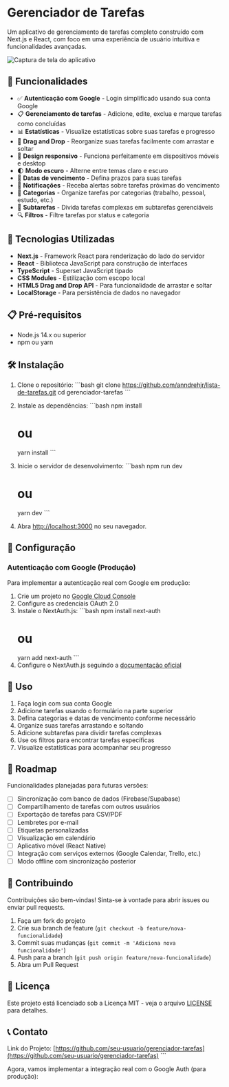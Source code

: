 # Gerenciador de Tarefas

Um aplicativo de gerenciamento de tarefas completo construído com Next.js e React, com foco em uma experiência de usuário intuitiva e funcionalidades avançadas.

![Captura de tela do aplicativo](https://placeholder.svg?height=400&width=800)

## 🌟 Funcionalidades

- ✅ **Autenticação com Google** - Login simplificado usando sua conta Google
- 📋 **Gerenciamento de tarefas** - Adicione, edite, exclua e marque tarefas como concluídas
- 📊 **Estatísticas** - Visualize estatísticas sobre suas tarefas e progresso
- 🔄 **Drag and Drop** - Reorganize suas tarefas facilmente com arrastar e soltar
- 📱 **Design responsivo** - Funciona perfeitamente em dispositivos móveis e desktop
- 🌓 **Modo escuro** - Alterne entre temas claro e escuro
- 📅 **Datas de vencimento** - Defina prazos para suas tarefas
- 🔔 **Notificações** - Receba alertas sobre tarefas próximas do vencimento
- 📂 **Categorias** - Organize tarefas por categorias (trabalho, pessoal, estudo, etc.)
- 📝 **Subtarefas** - Divida tarefas complexas em subtarefas gerenciáveis
- 🔍 **Filtros** - Filtre tarefas por status e categoria

## 🚀 Tecnologias Utilizadas

- **Next.js** - Framework React para renderização do lado do servidor
- **React** - Biblioteca JavaScript para construção de interfaces
- **TypeScript** - Superset JavaScript tipado
- **CSS Modules** - Estilização com escopo local
- **HTML5 Drag and Drop API** - Para funcionalidade de arrastar e soltar
- **LocalStorage** - Para persistência de dados no navegador

## 📋 Pré-requisitos

- Node.js 14.x ou superior
- npm ou yarn

## 🛠️ Instalação

1. Clone o repositório:
   \`\`\`bash
   git clone https://github.com/anndrehjr/lista-de-tarefas.git
   cd gerenciador-tarefas
   \`\`\`

2. Instale as dependências:
   \`\`\`bash
   npm install
   # ou
   yarn install
   \`\`\`

3. Inicie o servidor de desenvolvimento:
   \`\`\`bash
   npm run dev
   # ou
   yarn dev
   \`\`\`

4. Abra [http://localhost:3000](http://localhost:3000) no seu navegador.

## 🔧 Configuração

### Autenticação com Google (Produção)

Para implementar a autenticação real com Google em produção:

1. Crie um projeto no [Google Cloud Console](https://console.cloud.google.com/)
2. Configure as credenciais OAuth 2.0
3. Instale o NextAuth.js:
   \`\`\`bash
   npm install next-auth
   # ou
   yarn add next-auth
   \`\`\`
4. Configure o NextAuth.js seguindo a [documentação oficial](https://next-auth.js.org/providers/google)

## 📱 Uso

1. Faça login com sua conta Google
2. Adicione tarefas usando o formulário na parte superior
3. Defina categorias e datas de vencimento conforme necessário
4. Organize suas tarefas arrastando e soltando
5. Adicione subtarefas para dividir tarefas complexas
6. Use os filtros para encontrar tarefas específicas
7. Visualize estatísticas para acompanhar seu progresso

## 🔄 Roadmap

Funcionalidades planejadas para futuras versões:

- [ ] Sincronização com banco de dados (Firebase/Supabase)
- [ ] Compartilhamento de tarefas com outros usuários
- [ ] Exportação de tarefas para CSV/PDF
- [ ] Lembretes por e-mail
- [ ] Etiquetas personalizadas
- [ ] Visualização em calendário
- [ ] Aplicativo móvel (React Native)
- [ ] Integração com serviços externos (Google Calendar, Trello, etc.)
- [ ] Modo offline com sincronização posterior

## 🤝 Contribuindo

Contribuições são bem-vindas! Sinta-se à vontade para abrir issues ou enviar pull requests.

1. Faça um fork do projeto
2. Crie sua branch de feature (`git checkout -b feature/nova-funcionalidade`)
3. Commit suas mudanças (`git commit -m 'Adiciona nova funcionalidade'`)
4. Push para a branch (`git push origin feature/nova-funcionalidade`)
5. Abra um Pull Request

## 📄 Licença

Este projeto está licenciado sob a Licença MIT - veja o arquivo [LICENSE](LICENSE) para detalhes.

## 📞 Contato


Link do Projeto: [https://github.com/seu-usuario/gerenciador-tarefas](https://github.com/seu-usuario/gerenciador-tarefas)
\`\`\`

Agora, vamos implementar a integração real com o Google Auth (para produção):
